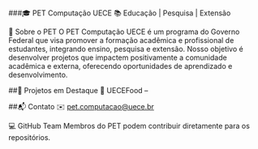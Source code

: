 ###🎓 PET Computação UECE
📚 Educação | Pesquisa | Extensão

📌 Sobre o PET
O PET Computação UECE é um programa do Governo Federal que visa promover a formação acadêmica e profissional de estudantes, integrando ensino, pesquisa e extensão. Nosso objetivo é desenvolver projetos que impactem positivamente a comunidade acadêmica e externa, oferecendo oportunidades de aprendizado e desenvolvimento.

##🌟 Projetos em Destaque
🔹 UECEFood – 

##📬 Contato
✉️ pet.computacao@uece.br

💻 GitHub Team
Membros do PET podem contribuir diretamente para os repositórios.
